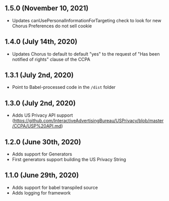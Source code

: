 ## 1.5.0 (November 10, 2021)

- Updates canUsePersonalInformationForTargeting check to look for new Chorus Preferences do not sell cookie

## 1.4.0 (July 14th, 2020)

- Updates Chorus to default to default "yes" to the request of "Has been notified of rights" clause of the CCPA

## 1.3.1 (July 2nd, 2020)

- Point to Babel-processed code in the `/dist` folder

## 1.3.0 (July 2nd, 2020)

- Adds US Privacy API support (https://github.com/InteractiveAdvertisingBureau/USPrivacy/blob/master/CCPA/USP%20API.md)

## 1.2.0 (June 30th, 2020)

- Adds support for Generators
- First generators support building the US Privacy String

## 1.1.0 (June 29th, 2020)

- Adds support for babel transpiled source
- Adds logging for framework
